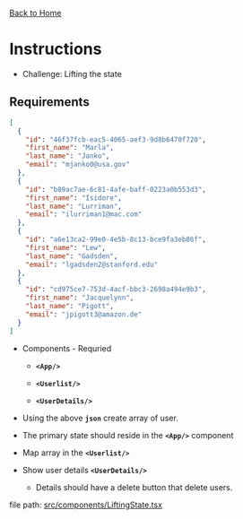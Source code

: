 [Back to Home](/)

# Instructions&nbsp;

- Challenge: Lifting the state

## Requirements

```json
[
  {
    "id": "46f37fcb-eac5-4065-aef3-9d8b6470f720",
    "first_name": "Marla",
    "last_name": "Janko",
    "email": "mjanko0@usa.gov"
  },
  {
    "id": "b89ac7ae-6c81-4afe-baff-0223a0b553d3",
    "first_name": "Isidore",
    "last_name": "Lurriman",
    "email": "ilurriman1@mac.com"
  },
  {
    "id": "a6e13ca2-99e0-4e5b-8c13-bce9fa3eb86f",
    "first_name": "Lew",
    "last_name": "Gadsden",
    "email": "lgadsden2@stanford.edu"
  },
  {
    "id": "cd975ce7-753d-4acf-bbc3-2698a494e9b3",
    "first_name": "Jacquelynn",
    "last_name": "Pigott",
    "email": "jpigott3@amazon.de"
  }
]
```

- Components - Requried

  - **`<App/>`**

  - **`<Userlist/>`**

  - **`<UserDetails/>`**

- Using the above **`json`** create array of user.

- The primary state should reside in the **`<App/>`** component

- Map array in the **`<Userlist/>`**

- Show user details **`<UserDetails/>`**
  - Details should have a delete button that delete users.

file path: [src/components/LiftingState.tsx](src/components/LiftingState.tsx)
